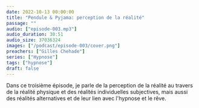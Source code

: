 ```yaml
---
date: 2022-10-13 00:00:00
title: "Pendule & Pyjama: perception de la réalité"
passage: ""
audio: ["episode-003.mp3"]
audio_duration: 30:51
audio_size: 37036324
images: ["/podcast/episode-003/cover.png"]
preachers: ["Gilles Chehade"]
series: ["Hypnose"]
tags: ["hypnose"]
draft: false
---
```

Dans ce troisième épisode,
je parle de la perception de la réalité au travers de la réalité physique et des réalités individuelles subjectives,
mais aussi des réalités alternatives et de leur lien avec l'hypnose et le rêve.
